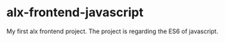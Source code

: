 # alx-frontend-javascript

My first alx frontend project. The project is regarding the ES6 of javascript.
